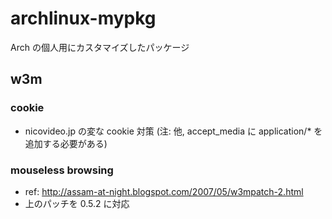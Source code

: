 # archlinux-mypkg

Arch の個人用にカスタマイズしたパッケージ

## w3m

### cookie

- nicovideo.jp の変な cookie 対策 (注: 他, accept_media に application/* を追加する必要がある)

### mouseless browsing

- ref: http://assam-at-night.blogspot.com/2007/05/w3mpatch-2.html
- 上のパッチを 0.5.2 に対応

